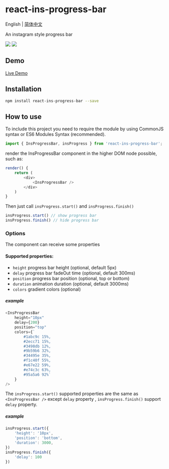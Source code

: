 # react-ins-progress-bar


English | [简体中文](./docs/zh-CN.md)

An instagram style progress bar 

![](https://img.shields.io/npm/v/react-ins-progress-bar?style=flat-square)
![](https://img.shields.io/npm/dm/react-ins-progress-bar?style=flat-square)

## Demo

[Live Demo](https://gikey.github.io/react-ins-progress-bar/)

## Installation

```bash
npm install react-ins-progress-bar --save
```

## How to use

To include this project you need to require the module by using CommonJS syntax or ES6 Modules Syntax (recommended).

```javascript
import { InsProgressBar, insProgress } from 'react-ins-progress-bar';
```

render the InsProgressBar component in the higher DOM node possible, such as:

```javascript
render() {
    return (
        <div>
            <InsProgressBar />
        </div>
    )
}
```

Then just call `insProgress.start()` and `insProgress.finish()`

```javascript
insProgress.start() // show progress bar
insProgress.finish() // hide progress bar
```

### Options

The <InsProgressBar /> component can receive some properties

#### Supported properties:

* `height` progress bar height (optional, default 5px)
* `delay` progress bar fadeOut time (optional, default 300ms) 
* `position` progress bar position (optional, top or bottom)
* `duration` animation duration (optional, default 3000ms)
* `colors` gradient colors (optional)

##### example

```javascript
<InsProgressBar 
    height="10px"
    delay={200} 
    position="top"
    colors={`
        #1abc9c 15%,
        #2ecc71 15%,
        #3498db 12%,
        #9b59b6 32%,
        #34495e 35%,
        #f1c40f 55%,
        #e67e22 59%,
        #e74c3c 63%,
        #95a5a6 92%`
    }
/>
```

The `insProgress.start()` supported properties are the same as `<InsProgressBar />` except `delay` property , `insProgress.finish()` support `delay` property.

##### example

```javascript
insProgress.start({
    'height': '10px',
    'position': 'bottom',
    'duration': 3000,
})
insProgress.finish({
    'delay': 100
})
```

